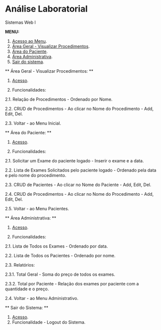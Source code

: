 # Análise Laboratorial

Sistemas Web I

**MENU:** 

1. [Acesso ao Menu](http://localhost:8081/analise/).
2. [Área Geral - Visualizar Procedimentos](http://localhost:8081/analise/procedimentos).
3. [Área do Paciente](http://localhost:8081/analise/pacientes).
4. [Área Administrativa](http://localhost:8081/analise/pages/admin).
5. [Sair do sistema](http://localhost:8081/analise/pacientes/index_login).


** Área Geral - Visualizar Procedimentos: ** 

1. [Acesso](http://localhost:8081/analise/procedimentos).

2. Funcionalidades:

2.1. Relação de Procedimentos - Ordenado por Nome.

2.2. CRUD de Procedimentos - Ao clicar no Nome do Procedimento - Add, Edit, Del.

2.3. Voltar - ao Menu Inicial.



** Área do Paciente: ** 

1. [Acesso](http://localhost:8081/analise/pacientes/index_login).

2. Funcionalidades:

2.1. Solicitar um Exame do paciente logado - Inserir o exame e a data.

2.2. Lista de Exames Solicitados pelo paciente logado - Ordenado pela data e pelo nome do procedimento.

2.3. CRUD de Pacientes - Ao clicar no Nome do Paciente - Add, Edit, Del.

2.4. CRUD de Procedimentos - Ao clicar no Nome do Procedimento - Add, Edit, Del.

2.5. Voltar - ao Menu Pacientes.


** Área Administrativa: ** 

1. [Acesso](http://localhost:8081/analise/pages/admin).

2. Funcionalidades:

2.1. Lista de Todos os Exames - Ordenado por data.

2.2. Lista de Todos os Pacientes - Ordenado por nome.

2.3. Relatórios:

2.3.1. Total Geral - Soma do preço de todos os exames.

2.3.2. Total por Paciente - Relação dos exames por paciente com a quantidade e o preço.

2.4. Voltar - ao Menu Administrativo.


** Sair do Sistema: ** 

1. [Acesso](http://localhost:8081/analise/pacientes/index_login).
2. Funcionalidade - Logout do Sistema.
